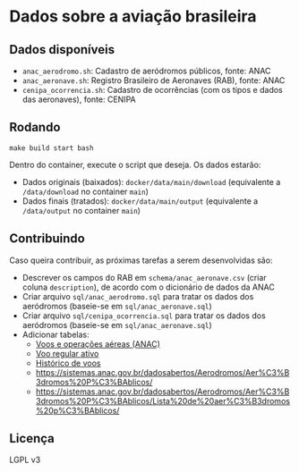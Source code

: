 # Dados sobre a aviação brasileira

## Dados disponíveis

- `anac_aerodromo.sh`: Cadastro de aeródromos públicos, fonte: ANAC
- `anac_aeronave.sh`: Registro Brasileiro de Aeronaves (RAB), fonte: ANAC
- `cenipa_ocorrencia.sh`: Cadastro de ocorrências (com os tipos e dados das aeronaves), fonte: CENIPA

## Rodando

```shell
make build start bash
```

Dentro do container, execute o script que deseja. Os dados estarão:
- Dados originais (baixados): `docker/data/main/download` (equivalente a `/data/download` no container `main`)
- Dados finais (tratados): `docker/data/main/output` (equivalente a `/data/output` no container `main`)

## Contribuindo

Caso queira contribuir, as próximas tarefas a serem desenvolvidas são:

- Descrever os campos do RAB em `schema/anac_aeronave.csv` (criar coluna `description`), de acordo com o dicionário de
  dados da ANAC
- Criar arquivo `sql/anac_aerodromo.sql` para tratar os dados dos aeródromos (baseie-se em `sql/anac_aeronave.sql`)
- Criar arquivo `sql/cenipa_ocorrencia.sql` para tratar os dados dos aeródromos (baseie-se em `sql/anac_aeronave.sql`)
- Adicionar tabelas:
  - [Voos e operações aéreas (ANAC)](https://sistemas.anac.gov.br/dadosabertos/Voos%20e%20opera%C3%A7%C3%B5es%20a%C3%A9reas/Percentuais%20de%20atrasos%20e%20cancelamentos/2023/04%20-%20abril/)
  - [Voo regular ativo](https://www.anac.gov.br/acesso-a-informacao/dados-abertos/areas-de-atuacao/voos-e-operacoes-aereas/voo-regular-ativo-vra)
  - [Histórico de voos](https://www.gov.br/anac/pt-br/assuntos/dados-e-estatisticas/historico-de-voos)
  - <https://sistemas.anac.gov.br/dadosabertos/Aerodromos/Aer%C3%B3dromos%20P%C3%BAblicos/>
  - <https://sistemas.anac.gov.br/dadosabertos/Aerodromos/Aer%C3%B3dromos%20P%C3%BAblicos/Lista%20de%20aer%C3%B3dromos%20p%C3%BAblicos/>

## Licença

LGPL v3
